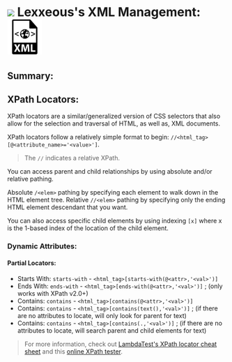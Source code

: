 <!-- XML Management.md -->

# <img src="../.pics/Lexxeous/lexx_headshot_clear.png" width="100px"/> Lexxeous's XML Management: <img src="../.pics/XML/xml_logo.png" height="80"/>

## Summary:


## XPath Locators:

XPath locators are a similar/generalized version of CSS selectors that also allow for the selection and traversal of HTML, as well as, XML documents.

XPath locators follow a relatively simple format to begin: `//<html_tag>[@<attribute_name>='<value>']`.

> The `//` indicates a relative XPath.
 
You can access parent and child relationships by using absolute and/or relative pathing.

Absolute `/<elem>` pathing by specifying each element to walk down in the HTML element tree.
Relative `//<elem>` pathing by specifying only the ending HTML element descendant that you want.

You can also access specific child elements by using indexing `[x]` where x is the 1-based index of the location of the child element.

### Dynamic Attributes:

#### Partial Locators:

  * Starts With: `starts-with` - `<html_tag>[starts-with(@<attr>,'<val>')]`
  * Ends With: `ends-with` - `<html_tag>[ends-with(@<attr>,'<val>')]` ; (only works with XPath v2.0+)
  * Contains: `contains` - `<html_tag>[contains(@<attr>,'<val>')]`
  * Contains: `contains` - `<html_tag>[contains(text(),'<val>')]` ; (if there are no attributes to locate, will only look for parent for text)
  * Contains: `contains` - `<html_tag>[contains(.,'<val>')]` ; (if there are no attributes to locate, will search parent and child elements for text)



> For more information, check out [LambdaTest's XPath locator cheat sheet](https://www.lambdatest.com/blog/most-exhaustive-xpath-locators-cheat-sheet/) and this [online XPath tester](http://xpather.com/).